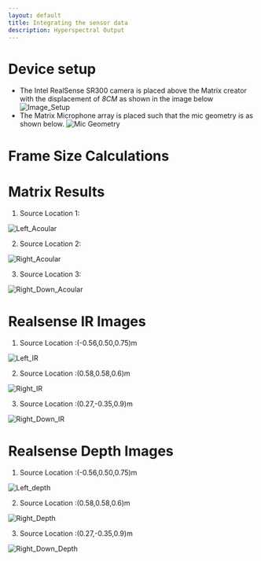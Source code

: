 ```yaml
---
layout: default
title: Integrating the sensor data
description: Hyperspectral Output
---
```


# Device setup
   * The Intel RealSense SR300 camera is placed above the Matrix creator with the displacement of *8CM* as shown in the image below
   ![Image_Setup](/Sound_Localisation/image_setup.jpg)
   * The Matrix Microphone array is placed such that the mic geometry is as shown below.
   ![Mic Geometry](/Sound_Localisation/Mic.png)

# Frame Size Calculations

# Matrix Results

1. Source Location 1:

![Left_Acoular](/Sound_Localisation/Left_Acoular.png)

2. Source Location 2:

![Right_Acoular](/Sound_Localisation/Right_Acoular.png)

3. Source Location 3:

![Right_Down_Acoular](/Sound_Localisation/Right_Down_Acoular.png)

# Realsense IR Images

1. Source Location :(-0.56,0.50,0.75)m

![Left_IR](/RealSenseImages/ir_left.png)

2. Source Location :(0.58,0.58,0.6)m

![Right_IR](/RealSenseImages/ir_right.png)

3. Source Location :(0.27,-0.35,0.9)m

![Right_Down_IR](/RealSenseImages/ir_right_down.png)

# Realsense Depth Images

1. Source Location :(-0.56,0.50,0.75)m

![Left_depth](/RealSenseImages/d_left.png)

2. Source Location :(0.58,0.58,0.6)m

![Right_Depth](/RealSenseImages/d_right.png)

3. Source Location :(0.27,-0.35,0.9)m

![Right_Down_Depth](/RealSenseImages/d_right_down.png)
